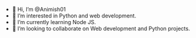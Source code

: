- 👋 Hi, I’m @Animish01
- 👀 I’m interested in Python and web development.
- 🌱 I’m currently learning Node JS.
- 💞️ I’m looking to collaborate on Web development and Python projects.

